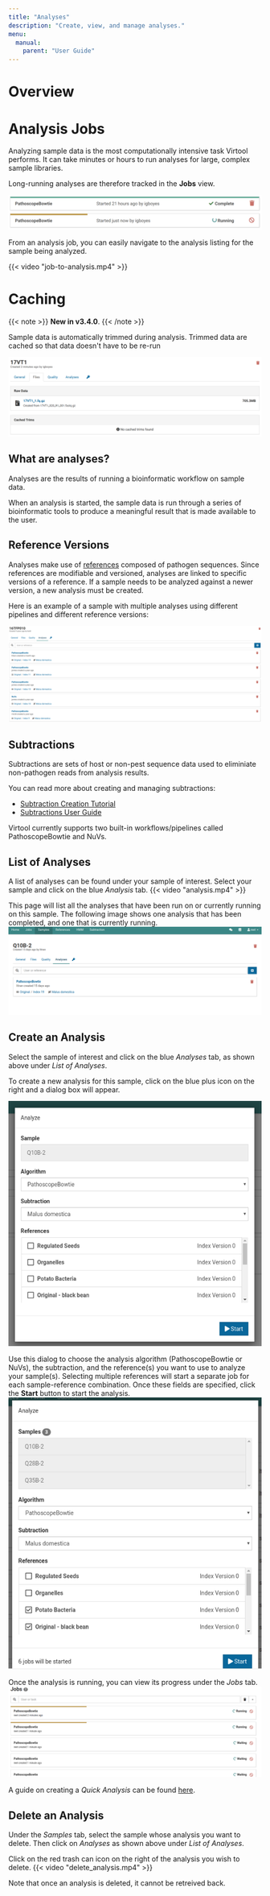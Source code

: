 ```yaml
---
title: "Analyses"
description: "Create, view, and manage analyses."
menu:
  manual:
    parent: "User Guide"
---
```


# Overview

# Analysis Jobs

Analyzing sample data is the most computationally intensive task Virtool performs. It can take minutes or hours to run analyses for large, complex sample libraries.

Long-running analyses are therefore tracked in the **Jobs** view.

![Finished and running analysis jobs](jobs.png)

From an analysis job, you can easily navigate to the analysis listing for the sample being analyzed.

{{< video "job-to-analysis.mp4" >}}

# Caching

{{< note >}}
**New in v3.4.0**.
{{< /note >}}

Sample data is automatically trimmed during analysis. Trimmed data are cached so that data doesn't have to be re-run



![Sample files with no cache created](files-no-cache.png)

## What are analyses?

Analyses are the results of running a bioinformatic workflow on sample data.

When an analysis is started, the sample data is run through a series of bioinformatic tools to produce a meaningful result that is made available to the user.

## Reference Versions

Analyses make use of [references](/docs/manual/ug_references) composed of pathogen sequences. Since references are modifiable and versioned, analyses are linked to specific versions of a reference. If a sample needs to be analyzed against a newer version, a new analysis must be created.

Here is an example of a sample with multiple analyses using different pipelines and different reference versions:

![Multi-analysis sample with different pipelines and index versions](multiple-analyses.png)


## Subtractions

Subtractions are sets of host or non-pest sequence data used to eliminiate non-pathogen reads from analysis results.

You can read more about creating and managing subtractions:

- [Subtraction Creation Tutorial](/docs/manual/tut_subtraction)
- [Subtractions User Guide](/docs/manual/ug_subtraction)

Virtool currently supports two built-in workflows/pipelines called PathoscopeBowtie and NuVs.

## List of Analyses 

A list of analyses can be found under your sample of interest. Select your sample and click on the blue _Analysis_ tab.
{{< video "analysis.mp4" >}}

This page will list all the analyses that have been run on or currently running on this sample. The following image shows one analysis that has been completed, and one that is currently running.
![List of Analysis](list_analyses.png)

## Create an Analysis

Select the sample of interest and click on the blue _Analyses_ tab, as shown above under _List of Analyses_.

To create a new analysis for this sample, click on the blue plus icon on the right and a dialog box will appear.

![Add Analysis](add.png)

Use this dialog to choose the analysis algorithm (PathoscopeBowtie or NuVs), the subtraction, and the reference(s) you want to use to analyze your sample(s). Selecting multiple references will start a separate job for each sample-reference combination. Once these fields are specified, click the **Start** button to start the analysis.
![Analyze](analyze.png)

Once the analysis is running, you can view its progress under the _Jobs_ tab.
![Progress](progress.png)

A guide on creating a _Quick Analysis_ can be found [here](/docs/manual/ug_sample).


## Delete an Analysis

Under the _Samples_ tab, select the sample whose analysis you want to delete. Then click on _Analyses_ as shown above under _List of Analyses_. 


Click on the red trash can icon on the right of the analysis you wish to delete. 
{{< video "delete_analysis.mp4" >}}

Note that once an analysis is deleted, it cannot be retreived back.